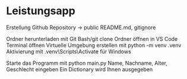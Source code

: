 # Leistungsapp
Erstellung Github Repository -> public
README.md, gitignore

Ordner herunterladen mit Git Bash/git clone
Ordner öffnen in VS Code
Terminal öffnen
Virtuelle Umgebung erstellen mit python -m venv .venv
Aktivierung mit .venv\Scripts\Activate für Windows

Starte das Programm mit python main.py
Name, Nachname, Alter, Geschlecht eingeben
Ein Dictionary wird Ihnen ausgegeben
